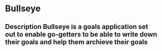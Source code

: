 # Bullseye

## Description Bullseye is a goals application set out to enable go-getters to be able to write down their goals and help them archieve their goals
